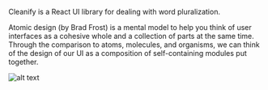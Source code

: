 
Cleanify is a React UI library for dealing with word pluralization.

Atomic design (by Brad Frost) is a mental model to help you think of user interfaces as a cohesive whole and a collection of parts at the same time. Through the comparison to atoms, molecules, and organisms, we can think of the design of our UI as a composition of self-containing modules put together.

![alt text](https://cdn.dribbble.com/users/331265/screenshots/6005200/0602-atomicdesignsketch-luke_dribbble.png)
